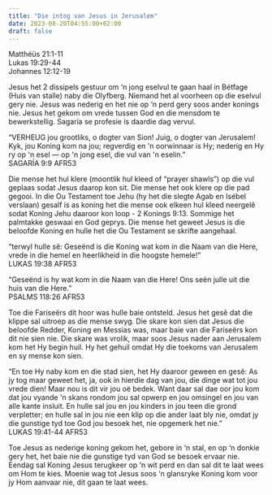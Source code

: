 ```yaml
---
title: "Die intog van Jesus in Jerusalem"
date: 2023-08-20T04:55:00+02:00
draft: false
---
```

<html>
 <head></head>
 <body>
  <p>Matthéüs 21:1-11<br>Lukas 19:29-44<br>Johannes 12:12-19</p>
  <p>Jesus het 2 dissipels gestuur om ‘n jong eselvul te gaan haal in Bétfage (Huis van stalle) naby die Olyfberg. Niemand het al voorheen op die eselvul gery nie. Jesus was nederig en het nie op ‘n perd gery soos ander konings nie. Jesus het gekom om vrede tussen God en die mensdom te bewerkstellig. Sagaría se profesie is daardie dag vervul.</p>
  <p>“VERHEUG jou grootliks, o dogter van Sion! Juig, o dogter van Jerusalem! Kyk, jou Koning kom na jou; regverdig en 'n oorwinnaar is Hy; nederig en Hy ry op 'n esel — op 'n jong esel, die vul van 'n eselin.”<br>‭‭SAGARÍA‬ ‭9‬:‭9‬ ‭AFR53‬‬</p>
  <p>Die mense het hul klere (moontlik hul kleed of “prayer shawls”) op die vul geplaas sodat Jesus daarop kon sit. Die mense het ook klere op die pad gegooi. In die Ou Testament toe Jehu (hy het die slegte Agab en Isébel verslaan) gesalf is as koning het die mense ook elkeen hul kleed neergelê sodat Koning Jehu daaroor kon loop - 2 Konings 9:13. Sommige het palmtakke geswaai en God geprys. Die mense het geweet Jesus is die beloofde Koning en hulle het die Ou Testament se skrifte aangehaal.</p>
  <p>“terwyl hulle sê: Geseënd is die Koning wat kom in die Naam van die Here, vrede in die hemel en heerlikheid in die hoogste hemele!”<br>‭‭LUKAS‬ ‭19‬:‭38‬ ‭AFR53‬‬</p>
  <p>“Geseënd is hy wat kom in die Naam van die Here! Ons seën julle uit die huis van die Here.”<br>‭‭PSALMS‬ ‭118‬:‭26‬ ‭AFR53‬‬</p>
  <p>Toe die Fariseërs dit hoor was hulle baie ontsteld. Jesus het gesê dat die klippe sal uitroep as die mense swyg. Die skare kon sien dat Jesus die beloofde Redder, Koning en Messias was, maar baie van die Fariseërs kon dit nie sien nie. Die skare was vrolik, maar soos Jesus nader aan Jerusalem kom het Hy begin huil. Hy het gehuil omdat Hy die toekoms van Jerusalem en sy mense kon sien.</p>
  <p>“En toe Hy naby kom en die stad sien, het Hy daaroor geween en gesê: As jy tog maar geweet het, ja, ook in hierdie dag van jou, die dinge wat tot jou vrede dien! Maar nou is dit vir jou oë bedek. Want daar sal dae oor jou kom dat jou vyande 'n skans rondom jou sal opwerp en jou omsingel en jou van alle kante insluit. En hulle sal jou en jou kinders in jou teen die grond verpletter; en hulle sal in jou nie een klip op die ander laat bly nie, omdat jy die gunstige tyd toe God jou besoek het, nie opgemerk het nie.”<br>‭‭LUKAS‬ ‭19‬:‭41‬-‭44‬ ‭AFR53‬‬</p>
  <p>Toe Jesus as nederige koning gekom het, gebore in ‘n stal, en op ‘n donkie gery het, het baie nie die gunstige tyd van God se besoek ervaar nie. Eendag sal Koning Jesus terugkeer op ‘n wit perd en dan sal dit te laat wees om Hom te kies. Moenie wag tot Jesus soos ‘n glansryke Koning kom voor jy Hom aanvaar nie, dit gaan te laat wees.</p>
  <p>&nbsp;</p>
  <p>&nbsp;</p>
  <p>&nbsp;</p>
 </body>
</html>